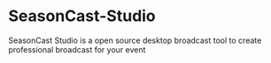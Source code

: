 # SeasonCast-Studio
SeasonCast Studio is a open source desktop broadcast tool to create professional broadcast for your event
